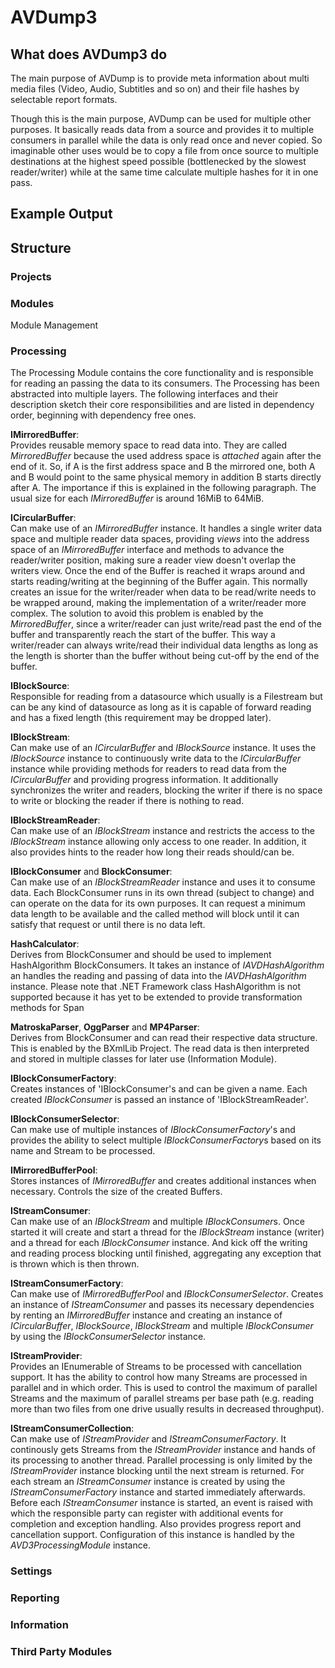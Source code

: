 # AVDump3

## What does AVDump3 do
The main purpose of AVDump is to provide meta information about multi media files (Video, Audio, Subtitles and so on) and their file hashes by selectable report formats.

Though this is the main purpose, AVDump can be used for multiple other purposes. It basically reads data from a source and provides it to multiple consumers in parallel while the data is only read once and never copied.
So imaginable other uses would be to copy a file from once source to multiple destinations at the highest speed possible (bottlenecked by the slowest reader/writer) while at the same time calculate multiple hashes for it in one pass.

## Example Output

## Structure

### Projects

### Modules
Module Management

### Processing
The Processing Module contains the core functionality and is responsible for reading an passing the data to its consumers.
The Processing has been abstracted into multiple layers. The following interfaces and their description sketch their core responsibilities and are listed in dependency order, beginning with dependency free ones.

**IMirroredBuffer**:  
Provides reusable memory space to read data into. They are called *MirroredBuffer* because the used address space is *attached* again after the end of it. So, if A is the first address space and B the mirrored one, both A and B would point to the same physical memory in addition B starts directly after A. The importance if this is explained in the following paragraph.
The usual size for each *IMirroredBuffer* is around 16MiB to 64MiB.

**ICircularBuffer**:  
Can make use of an *IMirroredBuffer* instance. It handles a single writer data space and multiple reader data spaces, providing *views* into the address space of an *IMirroredBuffer* interface and methods to advance the reader/writer position, making sure a reader view doesn't overlap the writers view.
Once the end of the Buffer is reached it wraps around and starts reading/writing at the beginning of the Buffer again. This normally creates an issue for the writer/reader when data to be read/write needs to be wrapped around, making the implementation of a writer/reader more complex. The solution to avoid this problem is enabled by the *MirroredBuffer*, since a writer/reader can just write/read past the end of the buffer and transparently reach the start of the buffer. This way a writer/reader can always write/read their individual data lengths as long as the length is shorter than the buffer without being cut-off by the end of the buffer.

**IBlockSource**:  
Responsible for reading from a datasource which usually is a Filestream but can be any kind of datasource as long as it is capable of forward reading and has a fixed length (this requirement may be dropped later).

**IBlockStream**:  
Can make use of an *ICircularBuffer* and *IBlockSource* instance. It uses the *IBlockSource* instance to continuously write data to the *ICircularBuffer* instance while providing methods for readers to read data from the *ICircularBuffer* and providing progress information. It additionally synchronizes the writer and readers, blocking the writer if there is no space to write or blocking the reader if there is nothing to read.

**IBlockStreamReader**:  
Can make use of an *IBlockStream* instance and restricts the access to the *IBlockStream* instance allowing only access to one reader. In addition, it also provides hints to the reader how long their reads should/can be.

**IBlockConsumer** and **BlockConsumer**:  
Can make use of an *IBlockStreamReader* instance and uses it to consume data. Each BlockConsumer runs in its own thread (subject to change) and can operate on the data for its own purposes. It can request a minimum data length to be available and the called method will block until it can satisfy that request or until there is no data left.

**HashCalculator**:  
Derives from BlockConsumer and should be used to implement HashAlgorithm BlockConsumers. It takes an instance of *IAVDHashAlgorithm* an handles the reading and passing of data into the *IAVDHashAlgorithm* instance.
Please note that .NET Framework class HashAlgorithm is not supported because it has yet to be extended to provide transformation methods for Span<T>

**MatroskaParser**, **OggParser** and **MP4Parser**:  
Derives from BlockConsumer and can read their respective data structure. This is enabled by the BXmlLib Project. The read data is then interpreted and stored in multiple classes for later use (Information Module).

**IBlockConsumerFactory**:  
Creates instances of 'IBlockConsumer's and can be given a name. Each created *IBlockConsumer* is passed an instance of 'IBlockStreamReader'.

**IBlockConsumerSelector**:  
Can make use of multiple instances of *IBlockConsumerFactory*'s and provides the ability to select multiple *IBlockConsumerFactory*s based on its name and Stream to be processed.

**IMirroredBufferPool**:  
Stores instances of *IMirroredBuffer* and creates additional instances when necessary. Controls the size of the created Buffers.

**IStreamConsumer**:  
Can make use of an *IBlockStream* and multiple *IBlockConsumer*s. Once started it will create and start a thread for the *IBlockStream* instance (writer) and a thread for each *IBlockConsumer* instance. And kick off the writing and reading process blocking until finished, aggregating any exception that is thrown which is then thrown.

**IStreamConsumerFactory**:  
Can make use of *IMirroredBufferPool* and *IBlockConsumerSelector*. Creates an instance of *IStreamConsumer* and passes its necessary dependencies by renting an *IMirroredBuffer* instance and creating an instance of *ICircularBuffer*, *IBlockSource*, *IBlockStream* and multiple *IBlockConsumer* by using the *IBlockConsumerSelector* instance.

**IStreamProvider**:  
Provides an IEnumerable of Streams to be processed with cancellation support. It has the ability to control how many Streams are processed in parallel and in which order. This is used to control the maximum of parallel Streams and the maximum of parallel streams per base path (e.g. reading more than two files from one drive usually results in decreased throughput).

**IStreamConsumerCollection**:  
Can make use of *IStreamProvider* and *IStreamConsumerFactory*. It continously gets Streams from the *IStreamProvider* instance and hands of its processing to another thread. Parallel processing is only limited by the *IStreamProvider* instance blocking until the next stream is returned. For each stream an *IStreamConsumer* instance is created by using the *IStreamConsumerFactory* instance and started immediately afterwards.
Before each *IStreamConsumer* instance is started, an event is raised with which the responsible party can register with additional events for completion and exception handling. Also provides progress report and cancellation support.
Configuration of this instance is handled by the *AVD3ProcessingModule* instance.

### Settings

### Reporting

### Information

### Third Party Modules

